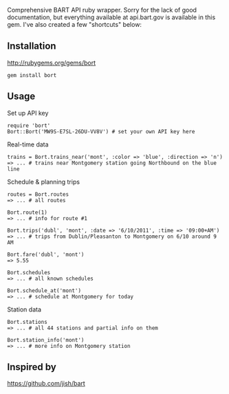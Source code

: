 Comprehensive BART API ruby wrapper. Sorry for the lack of
good documentation, but everything available at api.bart.gov
is available in this gem. I&#39;ve also created a few
&quot;shortcuts&quot; below:

## Installation

http://rubygems.org/gems/bort

    gem install bort

## Usage

Set up API key

    require 'bort'
    Bort::Bort('MW9S-E7SL-26DU-VV8V') # set your own API key here

Real-time data

    trains = Bort.trains_near('mont', :color => 'blue', :direction => 'n')
    => ... # trains near Montgomery station going Northbound on the blue line

Schedule &amp; planning trips

    routes = Bort.routes
    => ... # all routes

    Bort.route(1)
    => ... # info for route #1

    Bort.trips('dubl', 'mont', :date => '6/10/2011', :time => '09:00+AM')
    => ... # trips from Dublin/Pleasanton to Montgomery on 6/10 around 9 AM

    Bort.fare('dubl', 'mont')
    => 5.55

    Bort.schedules
    => ... # all known schedules

    Bort.schedule_at('mont')
    => ... # schedule at Montgomery for today

Station data

    Bort.stations
    => ... # all 44 stations and partial info on them

    Bort.station_info('mont')
    => ... # more info on Montgomery station

## Inspired by

https://github.com/jish/bart

